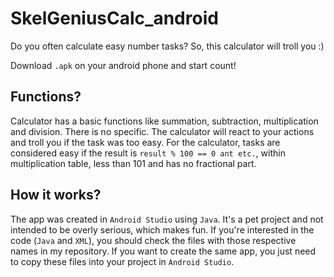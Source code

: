 # SkelGeniusCalc_android

Do you often calculate easy number tasks?
So, this calculator will troll you :)

Download ```.apk``` on your android phone and start count!

## Functions?

Calculator has a basic functions like summation, subtraction, multiplication and division. There is no specific. The calculator will react to your actions and troll you if the task was too easy. For the calculator, tasks are considered easy if the result is ```result % 100 == 0 ant etc.```, within multiplication table, less than 101 and has no fractional part.

## How it works?

The app was created in ```Android Studio``` using ```Java```. It's a pet project and not intended to be overly serious, which makes fun. 
If you're interested in the code (```Java``` and ```XML```), you should check the files with those respective names in my repository. If you want to create the same app, you just need to copy these files into your project in ```Android Studio```.




